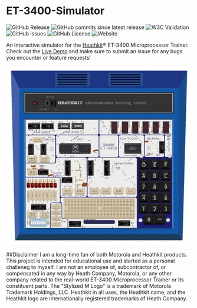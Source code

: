 # ET-3400-Simulator
![GitHub Release](https://img.shields.io/github/v/release/ChuckTerry/ET-3400-Simulator?include_prereleases&link=https%3A%2F%2Fgithub.com%2FChuckTerry%2FET-3400-Simulator%2Freleases%2Flatest)
![GitHub commits since latest release](https://img.shields.io/github/commits-since/ChuckTerry/ET-3400-Simulator/latest?include_prereleases)
![W3C Validation](https://img.shields.io/w3c-validation/html?targetUrl=https%3A%2F%2Fchuckterry.me%2FET-3400-Simulator%2Fsrc%2Findex.html)
![GitHub issues](https://img.shields.io/github/issues/ChuckTerry/ET-3400-Simulator)
![GitHub License](https://img.shields.io/github/license/ChuckTerry/ET-3400-Simulator)
![Website](https://img.shields.io/website?url=https%3A%2F%2Fchuckterry.me%2FET-3400-Simulator%2Fsrc%2Findex.html)



An interactive simulator for the [Heathkit](https://heathkit.com/)® ET-3400 Microprocessor Trainer.  Check out the [Live Demo](https://chuckterry.me/ET-3400-Simulator/src/index.html) and make sure to submit an issue for any bugs you encounter or feature requests!

![Et-3400 Simulator](./ET-3400.png)

##Disclaimer
I am a long-time fan of both Motorola and Heathkit products.  This project is intended for educational use and started as a personal challeneg to myself.  I am not an employee of, subcontractor of, or compensated in any way by Heath Company, Motorola, or any other company related to the real-world ET-3400 Microprocessor Trainer or its constituent parts. The "Stylized M Logo" is a trademark of Motorola Trademark Holdings, LLC.  Heathkit in all uses, the Heathkit name, and the Heathkit logo are internationally registered trademarks of Heath Company.
